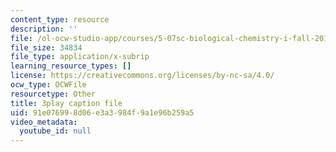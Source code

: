 ```yaml
---
content_type: resource
description: ''
file: /ol-ocw-studio-app/courses/5-07sc-biological-chemistry-i-fall-2013/91e076998d06e3a3984f9a1e96b259a5_taCtV7gVKdI.srt
file_size: 34834
file_type: application/x-subrip
learning_resource_types: []
license: https://creativecommons.org/licenses/by-nc-sa/4.0/
ocw_type: OCWFile
resourcetype: Other
title: 3play caption file
uid: 91e07699-8d06-e3a3-984f-9a1e96b259a5
video_metadata:
  youtube_id: null
---
```

